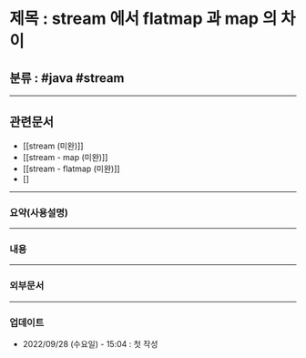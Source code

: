 # 제목 : stream 에서 flatmap 과 map 의 차이

## 분류 : #java #stream

---
## 관련문서
- [[stream (미완)]]
- [[stream - map (미완)]]
- [[stream - flatmap (미완)]]
- []
----
### 요약(사용설명)

---
### 내용

----
### 외부문서

----
### 업데이트
-  2022/09/28 (수요일) - 15:04 : 첫 작성








